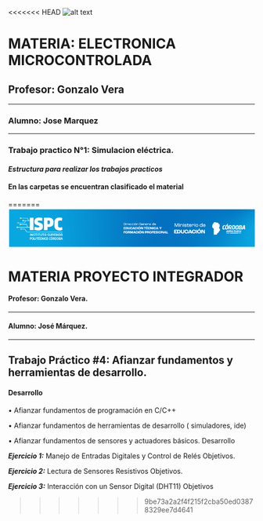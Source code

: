 <<<<<<< HEAD
![alt text](<../Recursos/Visual/Logo EM.png>)

# MATERIA: ELECTRONICA MICROCONTROLADA
## Profesor: Gonzalo Vera
___
### Alumno: Jose Marquez
___

### **Trabajo practico N°1: Simulacion eléctrica.**


#### ***Estructura para realizar los trabajos practicos***  

#### En las carpetas se encuentran clasificado el material
=======
![alt text](../Recursos/Banner-ispc.png)

# MATERIA PROYECTO INTEGRADOR

#### Profesor: Gonzalo Vera.  
-------------------------------------
#### Alumno: José Márquez.
-------------------------------------
## Trabajo Práctico #4: Afianzar fundamentos y herramientas de desarrollo. 

#### Desarrollo  

• Afianzar fundamentos de programación en C/C++  

• Afianzar fundamentos de herramientas de desarrollo ( simuladores, ide)  

• Afianzar fundamentos de sensores y actuadores básicos.
Desarrollo  

***Ejercicio 1:*** Manejo de Entradas Digitales y Control de Relés
Objetivos.  

***Ejercicio 2:*** Lectura de Sensores Resistivos
Objetivos.  

***Ejercicio 3:*** Interacción con un Sensor Digital (DHT11)
Objetivos
>>>>>>> 9be73a2a2f4f215f2cba50ed03878329ee7d4641
